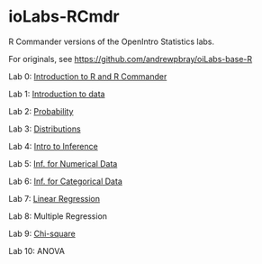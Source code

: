 # ioLabs-RCmdr
R Commander versions of the OpenIntro Statistics labs.

For originals, see https://github.com/andrewpbray/oiLabs-base-R

Lab 0: [Introduction to R and R Commander](https://htmlpreview.github.io/?https://github.com/mthomas7/ioLabs-RCmdr/blob/master/intro_to_r_rcmdr/intro_to_r_rcmdr.html)

Lab 1: [Introduction to data](https://htmlpreview.github.io/?https://github.com/mthomas7/ioLabs-RCmdr/blob/master/intro_to_data/intro_to_data.html)

Lab 2: [Probability](https://htmlpreview.github.io/?https://github.com/mthomas7/ioLabs-RCmdr/blob/master/probability/probability.html)

Lab 3: [Distributions](https://htmlpreview.github.io/?https://github.com/mthomas7/ioLabs-RCmdr/blob/master/normal_distribution/normal_distribution.html)

Lab 4: [Intro to Inference](https://htmlpreview.github.io/?https://github.com/mthomas7/ioLabs-RCmdr/blob/master/sampling_distributions/sampling_distributions.html)

Lab 5: [Inf. for Numerical Data](https://htmlpreview.github.io/?https://github.com/mthomas7/ioLabs-RCmdr/blob/master/inf_for_numerical_data/inf_for_numerical_data.html)

Lab 6: [Inf. for Categorical Data](https://htmlpreview.github.io/?https://github.com/mthomas7/ioLabs-RCmdr/blob/master/inf_for_categorical_data/inf_for_categorical_data.html)

Lab 7: [Linear Regression](https://htmlpreview.github.io/?https://github.com/mthomas7/ioLabs-RCmdr/blob/master/simple_regression/simple_regression.html)

Lab 8: Multiple Regression

Lab 9: [Chi-square](https://htmlpreview.github.io/?https://github.com/mthomas7/ioLabs-RCmdr/blob/master/chi_square/chi_square.html)

Lab 10: ANOVA
